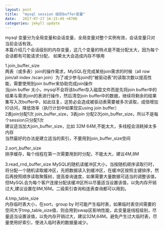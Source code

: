 ```yaml
---
layout: post
title:  "mysql session 级别buffer变量"
date:   2017-07-27 16:15:49 +0700
categories: jekyll update
---
```

mysql 变量分为全局变量和会话变量，全局变量对整个实例有效，会话变量只对当前会话有效。  
本篇介绍几个会话级别的内存变量，这几个变量的特点是不能分配太大，因为每个会话都有可能请求分配，
如果太大会造成内存不够用  


1.join_buffer_size  
两表（或多表）join的操作需求，MySQL在完成某些join需求的时候（all row join/all index /scan join）为了减少参与join的“被驱动表”的读取次数以提高性能，需要使用到join buffer来协助完成join操作  
当join buffer 太小，mysql不会将该buffer存入磁盘文件而是先将join buffer中的结果与需求join的表进行操作，然后清空join buffer中的数据，继续将剩余的结果集写入次buffer中，如此往复，这势必会造成被驱动表需要被多次读取，成倍增加IO访问，降低效率（执行计划中如果现实using join buffer）  
2表join分配1次 join_buffer_size，3表join 分配2次join_buffer_size，所以不是每个session只分配1次  
建议适当加大join_buffer_size，比如 32M 64M,不能太大，多线程会消耗掉太多内存  
当然最好的办法是建立适当的索引，不要用到join_buffer_size空间   

2.sort_buffer_size  
排序缓存，每个线程在第一次需要用到时分配，不能太大，建议4M,8M

3.read_rnd_buffer_size
MySQL的随机读缓冲区大小，当按随机顺序读取行时，将分配一个随机读取缓冲区，先把数据读入到缓冲区，在缓冲区按照主键排序，然后再按照顺序读取聚簇树，提高查询速度，如果需要大量数据可适当的调整该值，但MySQL会为每个客户连接分配该缓冲区所以尽量适当设置该值，以免内存开销过大,建议设置在8M,16M。二级索引查询和连表查询都可以用到。  

4.tmp_table_size   
内存临时表大小，在sort，group by 时可能产生临时表，如果临时表空间需要的空间大于tmp_table_size值，则会用到swap区影响性能，此变量是线程级别，尽量适当设置该值，以免内存开销过大，建议32M,64M。避免产生过大临时表，尽量使用好索引，使进入临时表的数据量减少。


